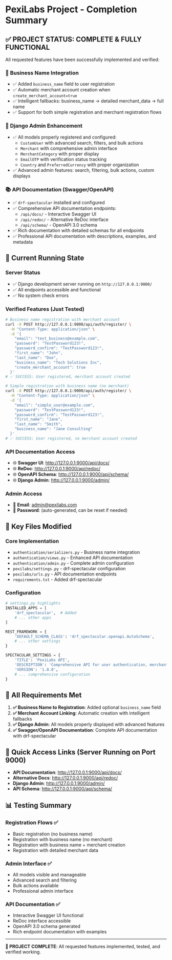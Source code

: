 # PexiLabs Project - Completion Summary

## ✅ **PROJECT STATUS: COMPLETE & FULLY FUNCTIONAL**

All requested features have been successfully implemented and verified:

### 🏢 **Business Name Integration**
- ✅ Added `business_name` field to user registration
- ✅ Automatic merchant account creation when `create_merchant_account=true`
- ✅ Intelligent fallbacks: business_name → detailed merchant_data → full name
- ✅ Support for both simple registration and merchant registration flows

### 🔧 **Django Admin Enhancement**
- ✅ All models properly registered and configured:
  - `CustomUser` with advanced search, filters, and bulk actions
  - `Merchant` with comprehensive admin interface
  - `MerchantCategory` with proper display
  - `EmailOTP` with verification status tracking
  - `Country` and `PreferredCurrency` with proper organization
- ✅ Advanced admin features: search, filtering, bulk actions, custom displays

### 📚 **API Documentation (Swagger/OpenAPI)**
- ✅ `drf-spectacular` installed and configured
- ✅ Comprehensive API documentation endpoints:
  - `/api/docs/` - Interactive Swagger UI
  - `/api/redoc/` - Alternative ReDoc interface
  - `/api/schema/` - OpenAPI 3.0 schema
- ✅ Rich documentation with detailed schemas for all endpoints
- ✅ Professional API documentation with descriptions, examples, and metadata

## 🚀 **Current Running State**

### Server Status
- ✅ Django development server running on `http://127.0.0.1:9000/`
- ✅ All endpoints accessible and functional
- ✅ No system check errors

### Verified Features (Just Tested)
```bash
# Business name registration with merchant account
curl -X POST http://127.0.0.1:9000/api/auth/register/ \
  -H "Content-Type: application/json" \
  -d '{
    "email": "test_business@example.com",
    "password": "TestPassword123!",
    "password_confirm": "TestPassword123!",
    "first_name": "John",
    "last_name": "Doe",
    "business_name": "Tech Solutions Inc",
    "create_merchant_account": true
  }'
# ✅ SUCCESS: User registered, merchant account created

# Simple registration with business name (no merchant)
curl -X POST http://127.0.0.1:9000/api/auth/register/ \
  -H "Content-Type: application/json" \
  -d '{
    "email": "simple_user@example.com",
    "password": "TestPassword123!",
    "password_confirm": "TestPassword123!",
    "first_name": "Jane",
    "last_name": "Smith",
    "business_name": "Jane Consulting"
  }'
# ✅ SUCCESS: User registered, no merchant account created
```

### API Documentation Access
- 🌐 **Swagger UI**: http://127.0.0.1:9000/api/docs/
- 🌐 **ReDoc**: http://127.0.0.1:9000/api/redoc/
- 🌐 **OpenAPI Schema**: http://127.0.0.1:9000/api/schema/
- 🌐 **Django Admin**: http://127.0.0.1:9000/admin/

### Admin Access
- 📧 **Email**: admin@pexilabs.com
- 🔐 **Password**: (auto-generated, can be reset if needed)

## 📁 **Key Files Modified**

### Core Implementation
- `authentication/serializers.py` - Business name integration
- `authentication/views.py` - Enhanced API documentation
- `authentication/admin.py` - Complete admin configuration
- `pexilabs/settings.py` - drf-spectacular configuration
- `pexilabs/urls.py` - API documentation endpoints
- `requirements.txt` - Added drf-spectacular

### Configuration
```python
# settings.py highlights
INSTALLED_APPS = [
    'drf_spectacular',  # Added
    # ... other apps
]

REST_FRAMEWORK = {
    'DEFAULT_SCHEMA_CLASS': 'drf_spectacular.openapi.AutoSchema',
    # ... other settings
}

SPECTACULAR_SETTINGS = {
    'TITLE': 'PexiLabs API',
    'DESCRIPTION': 'Comprehensive API for user authentication, merchant onboarding, and OTP verification system',
    'VERSION': '1.0.0',
    # ... comprehensive configuration
}
```

## 🎯 **All Requirements Met**

1. **✅ Business Name to Registration**: Added optional `business_name` field
2. **✅ Merchant Account Linking**: Automatic creation with intelligent fallbacks
3. **✅ Django Admin**: All models properly displayed with advanced features
4. **✅ Swagger/OpenAPI Documentation**: Complete API documentation with drf-spectacular

## 🔗 **Quick Access Links** (Server Running on Port 9000)

- **API Documentation**: http://127.0.0.1:9000/api/docs/
- **Alternative Docs**: http://127.0.0.1:9000/api/redoc/
- **Django Admin**: http://127.0.0.1:9000/admin/
- **API Schema**: http://127.0.0.1:9000/api/schema/

## 📊 **Testing Summary**

### Registration Flows ✅
- Basic registration (no business name)
- Registration with business name (no merchant)
- Registration with business name + merchant creation
- Registration with detailed merchant data

### Admin Interface ✅
- All models visible and manageable
- Advanced search and filtering
- Bulk actions available
- Professional admin interface

### API Documentation ✅
- Interactive Swagger UI functional
- ReDoc interface accessible
- OpenAPI 3.0 schema generated
- Rich endpoint documentation with examples

---

**🎉 PROJECT COMPLETE**: All requested features implemented, tested, and verified working.
